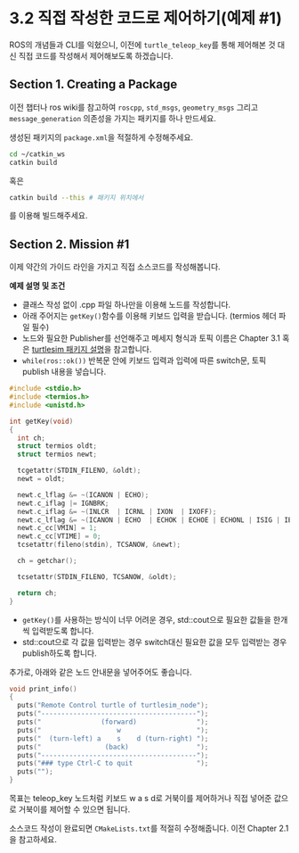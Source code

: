 # 3.2 직접 작성한 코드로 제어하기(예제 #1)

ROS의 개념들과 CLI를 익혔으니, 이전에 `turtle_teleop_key`를 통해 제어해본 것 대신 직접 코드를 작성해서 제어해보도록 하겠습니다.

## Section 1. Creating a Package

이전 챕터나 ros wiki를 참고하여 `roscpp`, `std_msgs`, `geometry_msgs` 그리고 `message_generation` 의존성을 가지는 패키지를 하나 만드세요.

생성된 패키지의 `package.xml`을 적절하게 수정해주세요.

```bash
cd ~/catkin_ws
catkin build
```
혹은
```bash
catkin build --this # 패키지 위치에서
```
를 이용해 빌드해주세요.

## Section 2. Mission #1

이제 약간의 가이드 라인을 가지고 직접 소스코드를 작성해봅니다.

**예제 설명 및 조건**
- 클래스 작성 없이 .cpp 파일 하나만을 이용해 노드를 작성합니다.
- 아래 주어지는 `getKey()`함수를 이용해 키보드 입력을 받습니다. (termios 헤더 파일 필수)
- 노드와 필요한 Publisher를 선언해주고 메세지 형식과 토픽 이름은 Chapter 3.1 혹은 [turtlesim 패키지 설명](http://wiki.ros.org/turtlesim)을 참고합니다.
- `while(ros::ok())` 반복문 안에 키보드 입력과 입력에 따른 switch문, 토픽 publish 내용을 넣습니다.

```cpp
#include <stdio.h>
#include <termios.h>
#include <unistd.h>

int getKey(void)
{
  int ch;
  struct termios oldt;
  struct termios newt;

  tcgetattr(STDIN_FILENO, &oldt);
  newt = oldt;

  newt.c_lflag &= ~(ICANON | ECHO);
  newt.c_iflag |= IGNBRK;
  newt.c_iflag &= ~(INLCR  | ICRNL | IXON  | IXOFF);
  newt.c_lflag &= ~(ICANON | ECHO  | ECHOK | ECHOE | ECHONL | ISIG | IEXTEN);
  newt.c_cc[VMIN] = 1;
  newt.c_cc[VTIME] = 0;
  tcsetattr(fileno(stdin), TCSANOW, &newt);

  ch = getchar();

  tcsetattr(STDIN_FILENO, TCSANOW, &oldt);

  return ch;
}
```
- `getKey()`를 사용하는 방식이 너무 어려운 경우, std::cout으로 필요한 값들을 한개 씩 입력받도록 합니다.
- std::cout으로 각 값을 입력받는 경우 switch대신 필요한 값을 모두 입력받는 경우 publish하도록 합니다.

추가로, 아래와 같은 노드 안내문을 넣어주어도 좋습니다.
```cpp
void print_info()
{
  puts("Remote Control turtle of turtlesim_node");
  puts("---------------------------------------");
  puts("               (forward)               ");
  puts("                   w                   ");
  puts("  (turn-left) a    s    d (turn-right) ");
  puts("                (back)                 ");
  puts("---------------------------------------");
  puts("### type Ctrl-C to quit                ");
  puts("");
}
```
목표는 teleop_key 노드처럼 키보드 w a s d로 거북이를 제어하거나 직접 넣어준 값으로 거북이를 제어할 수 있으면 됩니다.

소스코드 작성이 완료되면 `CMakeLists.txt`를 적절히 수정해줍니다. 이전 Chapter 2.1을 참고하세요.